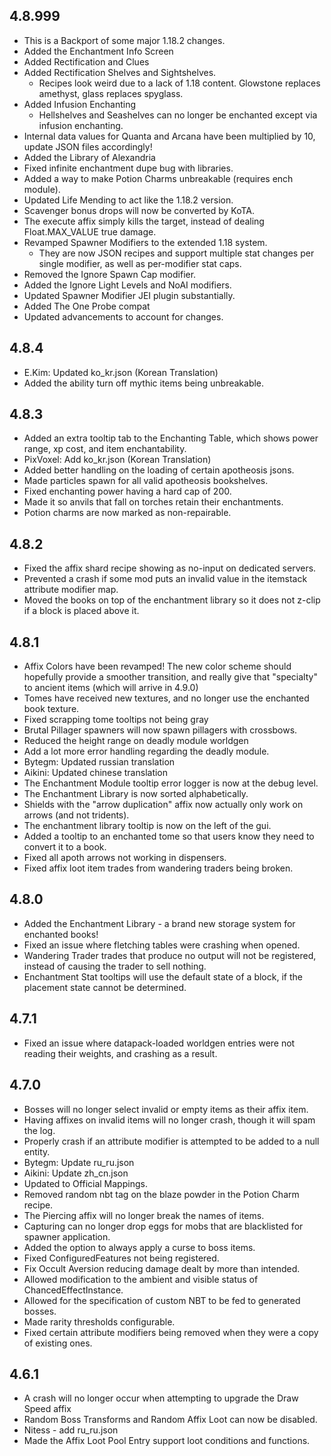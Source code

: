 ## 4.8.999
* This is a Backport of some major 1.18.2 changes.
* Added the Enchantment Info Screen
* Added Rectification and Clues
* Added Rectification Shelves and Sightshelves.
  * Recipes look weird due to a lack of 1.18 content.  Glowstone replaces amethyst, glass replaces spyglass.
* Added Infusion Enchanting
  * Hellshelves and Seashelves can no longer be enchanted except via infusion enchanting.
* Internal data values for Quanta and Arcana have been multiplied by 10, update JSON files accordingly!
* Added the Library of Alexandria
* Fixed infinite enchantment dupe bug with libraries.
* Added a way to make Potion Charms unbreakable (requires ench module).
* Updated Life Mending to act like the 1.18.2 version.
* Scavenger bonus drops will now be converted by KoTA.
* The execute affix simply kills the target, instead of dealing Float.MAX_VALUE true damage.
* Revamped Spawner Modifiers to the extended 1.18 system.
  * They are now JSON recipes and support multiple stat changes per single modifier, as well as per-modifier stat caps.
* Removed the Ignore Spawn Cap modifier.
* Added the Ignore Light Levels and NoAI modifiers.
* Updated Spawner Modifier JEI plugin substantially.
* Added The One Probe compat
* Updated advancements to account for changes.

## 4.8.4
* E.Kim: Updated ko_kr.json (Korean Translation)
* Added the ability turn off mythic items being unbreakable.

## 4.8.3
* Added an extra tooltip tab to the Enchanting Table, which shows power range, xp cost, and item enchantability.
* PixVoxel: Add ko_kr.json (Korean Translation)
* Added better handling on the loading of certain apotheosis jsons.
* Made particles spawn for all valid apotheosis bookshelves.
* Fixed enchanting power having a hard cap of 200.
* Made it so anvils that fall on torches retain their enchantments.
* Potion charms are now marked as non-repairable.

## 4.8.2
* Fixed the affix shard recipe showing as no-input on dedicated servers.
* Prevented a crash if some mod puts an invalid value in the itemstack attribute modifier map.
* Moved the books on top of the enchantment library so it does not z-clip if a block is placed above it.

## 4.8.1
* Affix Colors have been revamped!  The new color scheme should hopefully provide a smoother transition, and really give that "specialty" to ancient items (which will arrive in 4.9.0)
* Tomes have received new textures, and no longer use the enchanted book texture.
* Fixed scrapping tome tooltips not being gray
* Brutal Pillager spawners will now spawn pillagers with crossbows.
* Reduced the height range on deadly module worldgen
* Add a lot more error handling regarding the deadly module.
* Bytegm: Updated russian translation
* Aikini: Updated chinese translation
* The Enchantment Module tooltip error logger is now at the debug level.
* The Enchantment Library is now sorted alphabetically.
* Shields with the "arrow duplication" affix now actually only work on arrows (and not tridents).
* The enchantment library tooltip is now on the left of the gui.
* Added a tooltip to an enchanted tome so that users know they need to convert it to a book.
* Fixed all apoth arrows not working in dispensers.
* Fixed affix loot item trades from wandering traders being broken.


## 4.8.0
* Added the Enchantment Library - a brand new storage system for enchanted books!
* Fixed an issue where fletching tables were crashing when opened.
* Wandering Trader trades that produce no output will not be registered, instead of causing the trader to sell nothing.
* Enchantment Stat tooltips will use the default state of a block, if the placement state cannot be determined.

## 4.7.1
* Fixed an issue where datapack-loaded worldgen entries were not reading their weights, and crashing as a result.

## 4.7.0
* Bosses will no longer select invalid or empty items as their affix item.
* Having affixes on invalid items will no longer crash, though it will spam the log.
* Properly crash if an attribute modifier is attempted to be added to a null entity.
* Bytegm: Update ru_ru.json
* Aikini: Update zh_cn.json
* Updated to Official Mappings.
* Removed random nbt tag on the blaze powder in the Potion Charm recipe.
* The Piercing affix will no longer break the names of items.
* Capturing can no longer drop eggs for mobs that are blacklisted for spawner application.
* Added the option to always apply a curse to boss items.
* Fixed ConfiguredFeatures not being registered.
* Fix Occult Aversion reducing damage dealt by more than intended.
* Allowed modification to the ambient and visible status of ChancedEffectInstance.
* Allowed for the specification of custom NBT to be fed to generated bosses.
* Made rarity thresholds configurable.
* Fixed certain attribute modifiers being removed when they were a copy of existing ones.

## 4.6.1
* A crash will no longer occur when attempting to upgrade the Draw Speed affix
* Random Boss Transforms and Random Affix Loot can now be disabled.
* Nitess - add ru_ru.json
* Made the Affix Loot Pool Entry support loot conditions and functions.